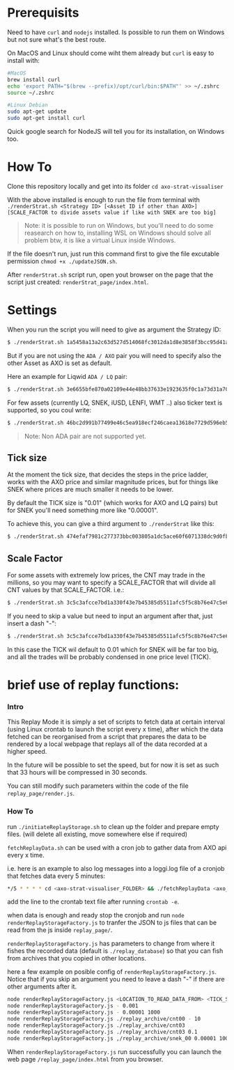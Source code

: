 # Prerequisits

Need to have `curl` and `nodejs` installed. Is possible to run them on Windows but not sure what's the best route.

On MacOS and Linux should come wiht them already but `curl` is easy to install with:

```sh
#MacOS
brew install curl
echo 'export PATH="$(brew --prefix)/opt/curl/bin:$PATH"' >> ~/.zshrc
source ~/.zshrc
```

```sh
#Linux Debian
sudo apt-get update
sudo apt-get install curl
```

Quick google search for NodeJS will tell you for its installation, on Windows too.


# How To

Clone this repository locally and get into its folder `cd axo-strat-visualiser`

With the above installed is enough to run the file from terminal with `./renderStrat.sh <Strategy ID> [<Asset ID if other than AXO>] [SCALE_FACTOR to divide assets value if like with SNEK are too big]` 

> Note: it is possible to run on Windows, but you'll need to do some reasearch on how to, installing WSL on Windows should solve all problem btw, it is like a virtual Linux inside Windows.

If the file doesn't run, just run this command first to give the file excutable permission `chmod +x ./updateJSON.sh`.

After `renderStrat.sh` script run, open yout browser on the page that the script just created: `renderStrat_page/index.html`.

# Settings

When you run the script you will need to give as argument the Strategy ID:

```sh
$ ./renderStrat.sh 1a5458a13a2c63d527d514068fc3012da1d8e3858f3bcc95d41a5643
```

But if you are not using the `ADA / AXO` pair you will need to specify also the other Asset as AXO is set as default.

Here an example for Liqwid `ADA / LQ` pair:

```sh
$ ./renderStrat.sh 3e6655bfe870a02109e44e48bb37633e1923635f0c1a73d31a708835 da8c30857834c6ae7203935b89278c532b3995245295456f993e1d244c51
```

For few assets (currently LQ, SNEK, iUSD, LENFI, WMT ..) also ticker text is supported, so you coul write:

```sh
$ ./renderStrat.sh 46bc2d991b77499e46c5ea918ecf246caea13618e7729d596eb59267 LQ
```

> Note: Non ADA pair are not supported yet.

## Tick size

At the moment the tick size, that decides the steps in the price ladder, works with the AXO price and similar magnitude prices, but for things like SNEK where prices are much smaller it needs to be lower.

By default the TICK size is "0.01" (which works for AXO and LQ pairs) but for SNEK you'll need something more like "0.00001".

To achieve this, you can give a third argument to `./renderStrat` like this:

```sh
$ ./renderStrat.sh 474efaf7981c277373bbc003805a1dc5ace60f6071338dc9d0fb7273 SNEK 0.00001
```

## Scale Factor

For some assets with extremely low prices, the CNT may trade in the millions, so you may want to specify a SCALE_FACTOR that will divide all CNT values by that SCALE_FACTOR. i.e.:

```sh
$ ./renderStrat.sh 3c5c3afcce7bd1a330f43e7b45385d5511afc5f5c8b76e47c5e6e3a5 SNEK 0.00001 1000
```

If you need to skip a value but need to input an argument after that, just insert a dash "-":
```sh
$ ./renderStrat.sh 3c5c3afcce7bd1a330f43e7b45385d5511afc5f5c8b76e47c5e6e3a5 SNEK - 1000
```
In this case the TICK wil default to 0.01 which for SNEK will be far too big, and all the trades will be probably condensed in one price level (TICK).


# brief use of replay functions:

### Intro

This Replay Mode it is simply a set of scripts to fetch data at certain interval (using Linux crontab to launch the script every x time), after which the data fetched can be reorganised from a script that prepares the data to be rendered by a local webpage that replays all of the data recorded at a higher speed.

In the future will be possible to set the speed, but for now it is set as such that 33 hours will be compressed in 30 seconds.

You can still modify such parameters within the code of the file `replay_page/render.js`.

### How To

run `./initiateReplayStorage.sh` to clean up the folder and prepare empty files. (will delete all existing, move somewhere else if required)

`fetchReplayData.sh` can be used with a cron job to gather data from AXO api every x time.

i.e. here is an example to also log messages into a loggi.log file of a cronjob that fetches data every 5 minutes:
```sh
*/5 * * * * cd <axo-strat-visualiser_FOLDER> && ./fetchReplayData <axo_strategy_ID> <CNT_ASSET_ID_or_TICKER_if_supported> > ./loggi.log 2>&1
```
add the line to the crontab text file after running `crontab -e`.

when data is enough and ready stop the cronjob and run `node renderReplayStorageFactory.js` to tranfer the JSON to js files that can be read from the js inside `replay_page/`.

`renderReplayStorageFactory.js` has parameters to change from where it fishes the recorded data (default is `./replay_database`) so that you can fish from archives that you copied in other locations.

here a few example on posible config of `renderReplayStorageFactory.js`. Notice that if you skip an argument you need to leave a dash "-" if there are other arguments after it.

```sh
node renderReplayStorageFactory.js <LOCATION_TO_READ_DATA_FROM> <TICK_SIZE> <SCALE_FACTOR>
node renderReplayStorageFactory.js - 0.001
node renderReplayStorageFactory.js - 0.00001 1000
node renderReplayStorageFactory.js ./replay_archive/cnt00 - 10
node renderReplayStorageFactory.js ./replay_archive/cnt03
node renderReplayStorageFactory.js ./replay_archive/cnt03 0.1
node renderReplayStorageFactory.js ,/replay_archive/snek_00 0.00001 1000
```

When `renderReplayStorageFactory.js` run successfully you can launch the web page `/replay_page/index.html` from you browser.